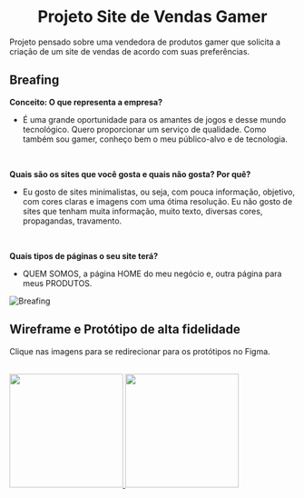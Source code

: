 <h1 align="center">Projeto Site de Vendas Gamer</h1>
Projeto pensado sobre uma vendedora de produtos gamer que solicita a criação de um site de vendas de acordo com suas preferências.

<h2>Breafing</h2>

**Conceito: O que representa a empresa?**
* É uma grande oportunidade para os amantes de jogos e desse mundo tecnológico. Quero proporcionar um serviço de qualidade. Como também sou gamer, conheço bem o meu público-alvo e de tecnologia.

<br/>

**Quais são os sites que você gosta e quais não gosta? Por quê?**
* Eu gosto de sites minimalistas, ou seja, com pouca informação, objetivo, com
cores claras e imagens com uma ótima resolução. Eu não gosto de sites que tenham muita informação, muito texto, diversas cores, propagandas, travamento.

<br/>

**Quais tipos de páginas o seu site terá?**
* QUEM SOMOS, a página HOME do meu negócio e, outra página para meus PRODUTOS.

![Breafing](https://user-images.githubusercontent.com/119445003/205411446-889085b1-93b8-4061-b0b8-c3327c2c4494.png)


<h2>Wireframe e Protótipo de alta fidelidade</h2>

Clique nas imagens para se redirecionar para os protótipos no Figma.

<br/>

<div style="display: inline_block">
  <a href="https://www.figma.com/file/DBqNrJXkredYRWMHHd3Yb1/Desktop?t=eSUza7qhu2CuEF9M-0">
    <img height="200px" src="https://user-images.githubusercontent.com/119445003/205411975-8c818e3b-3b89-4644-b6a2-ef9c4bab4790.png">
  </a>

  <a href="https://www.figma.com/file/VPyv3vY4RZF94NUlbrr4cG/Mobile?t=eSUza7qhu2CuEF9M-0">
    <img height="200px" src="https://user-images.githubusercontent.com/119445003/205411982-72f154a9-d00f-4cc5-b39e-b353002e6a75.png">
  </a>
</div>

